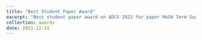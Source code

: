 ```yaml
---
title: "Best Student Paper Award"
excerpt: "Best student paper award on ADCS 2021 for paper MeSH Term Suggestion for Systematic Review Literature Search"
collection: awards
date: 2021-12-31
---
```

